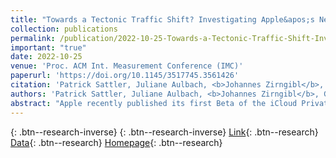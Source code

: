 ```yaml
---
title: "Towards a Tectonic Traffic Shift? Investigating Apple&apos;s New Relay Network"
collection: publications
permalink: /publication/2022-10-25-Towards-a-Tectonic-Traffic-Shift-Investigating-Apples-New-Relay-Network
important: "true"
date: 2022-10-25
venue: 'Proc. ACM Int. Measurement Conference (IMC)'
paperurl: 'https://doi.org/10.1145/3517745.3561426'
citation: 'Patrick Sattler, Juliane Aulbach, <b>Johannes Zirngibl</b>, Georg Carle, &quot;Towards a Tectonic Traffic Shift? Investigating Apple&amp;apos;s New Relay Network.&quot; Proc. ACM Int. Measurement Conference (IMC), 2022.'
authors: 'Patrick Sattler, Juliane Aulbach, <b>Johannes Zirngibl</b>, Georg Carle'
abstract: "Apple recently published its first Beta of the iCloud Private Relay, a privacy protection service with promises resembling the ones of VPNs. The architecture consists of two layers (ingress and egress), operated by disjoint providers. The service is directly integrated into Apple's operating systems, providing a low entry-level barrier for a large user base. It seems to be set up for significant adoption with its relatively moderate entry-level price.This paper analyzes the iCloud Private Relay from a network perspective, its effect on the Internet, and future measurement-based research. We perform EDNS0 Client Subnet DNS queries to collect ingress relay addresses and find 1586 IPv4 addresses. Supplementary RIPE Atlas DNS measurements reveal 1575 IPv6 addresses. Knowing these addresses helps to detect clients communicating through the relay network passively. According to our scans, ingress addresses grew by 20% from January through April. Moreover, according to our RIPE Atlas DNS measurements, 5.3% of all probes use a resolver that blocks access to iCloud Private Relay.The analysis of our scans through the relay network verifies Apple's claim of rotating egress addresses. Nevertheless, it reveals that ingress and egress relays can be located in the same autonomous system, thus sharing similar routes, potentially allowing traffic correlation."
---
```

[<i class="ai ai-google-scholar"></i>](https://scholar.google.com/scholar?q=Towards+a+Tectonic+Traffic+Shift?+Investigating+Apple&#x27;s+New+Relay+Network){: .btn--research-inverse} [<i class="fas fa-file-pdf"></i>](/files/sattler2022appleprivaterelay.pdf){: .btn--research-inverse} [Link](https://doi.org/10.1145/3517745.3561426){: .btn--research} [Data](https://mediatum.ub.tum.de/1687050){: .btn--research} [Homepage](https://relay-networks.github.io/){: .btn--research}
